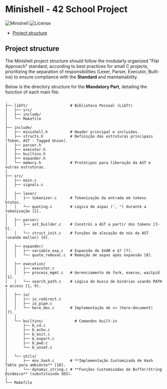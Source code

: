 # Minishell - 42 School Project

![Minishell](https://img.shields.io/badge/42-Minishell-blue?style=for-the-badge)
![License](https://img.shields.io/badge/License-GPLv3-green?style=for-the-badge)

- [Project structure](#project-structure)

## Project structure

The Minishell project structure should follow the modularly organized "Flat Approach" standard, according to best practices for small C projects, prioritizing the separation of responsibilities (Lexer, Parser, Executor, Built-ins) to ensure compliance with the **Standard** and maintainability.

Below is the directory structure for the **Mandatory Part**, detailing the function of each main file:

```
.
├── libft/                   # Biblioteca Pessoal (Libft)
│   ├── src/
│   ├── include/
│   └── Makefile
│
├── include/
│   ├── minishell.h          # Header principal e inclusões.
│   ├── structs.h            # Definição das estruturas principais (Token, AST - Tagged Union).
│   ├── parser.h
│   ├── executor.h
│   ├── builtins.h
│   ├── expander.h
│   └── memory.h             # Protótipos para liberação da AST e outras estruturas.
│
├── src/
│   ├── main.c
│   ├── signals.c
│
│   ├── lexer/
│   │   ├── tokenizer.c      # Tokenização da entrada em tokens brutos.
│   │   └── quoting.c        # Lógica de aspas (', ") durante a tokenização [2].
│
│   ├── parser/
│   │   ├── ast_builder.c    # Constrói a AST a partir dos tokens [3-5].
│   │   └── struct_init.c    # Funções de alocação de nós da AST (usando malloc) [6].
│
│   ├── expander/
│   │   ├── variable_exp.c   # Expansão de $VAR e $? [7].
│   │   └── quote_removal.c  # Remoção de aspas após expansão [8].
│
│   ├── execution/
│   │   ├── executor.c
│   │   ├── process_mgmt.c   # Gerenciamento de fork, execve, waitpid [1].
│   │   └── search_path.c    # Lógica de busca de binários usando PATH e access [1, 9].
│
│   ├── io/
│   │   ├── io_redirect.c
│   │   ├── io_pipe.c
│   │   └── here_doc.c       # Implementação de << (here-document) [7].
│	│
│   └── builtins/              # Comandos built-in
│       ├── b_cd.c
│       ├── b_echo.c
│       ├── b_exit.c
│       ├── b_export.c
│       ├── b_pwd.c
│       └── b_unset.c
│
│   └── utils/
│       ├── env_hash.c       # **Implementação Customizada de Hash Table para ambiente** [10].
│       └── dynamic_string.c # **Funções Customizadas de Buffer/String Dinâmica** (substituindo SDS).
│
└── Makefile

```